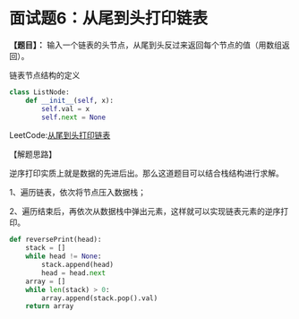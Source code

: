 # 面试题6：从尾到头打印链表

**【题目】：**  输入一个链表的头节点，从尾到头反过来返回每个节点的值（用数组返回）。

链表节点结构的定义

```python
class ListNode:
    def __init__(self, x):
        self.val = x
        self.next = None
```





LeetCode:[从尾到头打印链表](https://leetcode-cn.com/problems/cong-wei-dao-tou-da-yin-lian-biao-lcof/)





【解题思路】

逆序打印实质上就是数据的先进后出。那么这道题目可以结合栈结构进行求解。

1、遍历链表，依次将节点压入数据栈；

2、遍历结束后，再依次从数据栈中弹出元素，这样就可以实现链表元素的逆序打印。

```python
def reversePrint(head):
    stack = []
    while head != None:
        stack.append(head)
        head = head.next
    array = []
    while len(stack) > 0:
        array.append(stack.pop().val)
    return array
```

